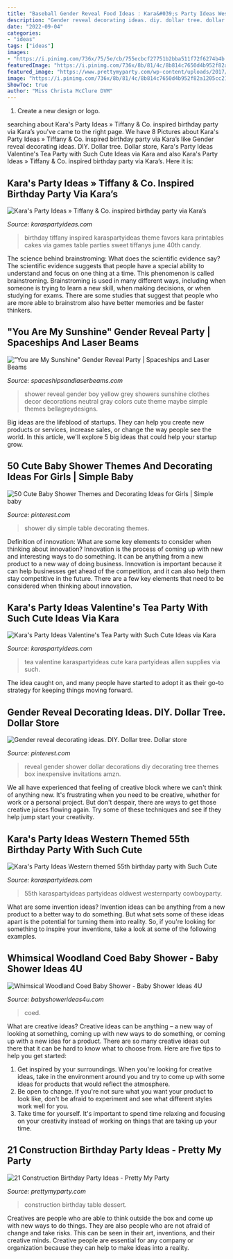 ```yaml
---
title: "Baseball Gender Reveal Food Ideas : Kara&#039;s Party Ideas Western Themed 55th Birthday Party With Such Cute"
description: "Gender reveal decorating ideas. diy. dollar tree. dollar store"
date: "2022-09-04"
categories:
- "ideas"
tags: ["ideas"]
images:
- "https://i.pinimg.com/736x/75/5e/cb/755ecbcf27751b2bba511f72f6274b4b.jpg"
featuredImage: "https://i.pinimg.com/736x/8b/81/4c/8b814c7650d4b952f82a1205cc214aca.jpg?b=t"
featured_image: "https://www.prettymyparty.com/wp-content/uploads/2017/07/construction-party-ideas-dessert-table.jpg"
image: "https://i.pinimg.com/736x/8b/81/4c/8b814c7650d4b952f82a1205cc214aca.jpg?b=t"
ShowToc: true
author: "Miss Christa McClure DVM"
---
```



1. Create a new design or logo.

	

		
searching about Kara&#039;s Party Ideas » Tiffany &amp; Co. inspired birthday party via Kara’s you've came to the right page. We have 8 Pictures about Kara&#039;s Party Ideas » Tiffany &amp; Co. inspired birthday party via Kara’s like Gender reveal decorating ideas. DIY. Dollar tree. Dollar store, Kara&#039;s Party Ideas Valentine&#039;s Tea Party with Such Cute Ideas via Kara and also Kara&#039;s Party Ideas » Tiffany &amp; Co. inspired birthday party via Kara’s. Here it is:
		
    
## Kara&#039;s Party Ideas » Tiffany &amp; Co. Inspired Birthday Party Via Kara’s

<img loading=lazy src="http://karaspartyideas.com/wp-content/uploads/2014/06/tiffanyandco18.jpg" onerror="this.onerror=null;this.src='https://tse1.mm.bing.net/th?id=OIP.pHB5ragEKCjXoOQ2WRZrAgHaLH&amp;pid=15.1';" alt="Kara&#039;s Party Ideas » Tiffany &amp; Co. inspired birthday party via Kara’s">

_Source: karaspartyideas.com_

>birthday tiffany inspired karaspartyideas theme favors kara printables cakes via games table parties sweet tiffanys june 40th candy. 

	

The science behind brainstroming: What does the scientific evidence say?
The scientific evidence suggests that people have a special ability to understand and focus on one thing at a time. This phenomenon is called brainstroming. Brainstroming is used in many different ways, including when someone is trying to learn a new skill, when making decisions, or when studying for exams. There are some studies that suggest that people who are more able to brainstrom also have better memories and be faster thinkers.

    
## &quot;You Are My Sunshine&quot; Gender Reveal Party | Spaceships And Laser Beams

<img loading=lazy src="https://spaceshipsandlaserbeams.com/wp-content/uploads/2015/09/boy-baby-shower-gender-neutral-reveal-ideas.jpg" onerror="this.onerror=null;this.src='https://tse2.mm.bing.net/th?id=OIP.QAJMkPGajZK60CjFD4JqwwHaLH&amp;pid=15.1';" alt="&quot;You are My Sunshine&quot; Gender Reveal Party | Spaceships and Laser Beams">

_Source: spaceshipsandlaserbeams.com_

>shower reveal gender boy yellow grey showers sunshine clothes decor decorations neutral gray colors cute theme maybe simple themes bellagreydesigns. 

	

Big ideas are the lifeblood of startups. They can help you create new products or services, increase sales, or change the way people see the world. In this article, we'll explore 5 big ideas that could help your startup grow.

    
## 50 Cute Baby Shower Themes And Decorating Ideas For Girls | Simple Baby

<img loading=lazy src="https://i.pinimg.com/736x/75/5e/cb/755ecbcf27751b2bba511f72f6274b4b.jpg" onerror="this.onerror=null;this.src='https://tse1.mm.bing.net/th?id=OIP.eO1WU1O0AMI-pjAjDEK0egHaJ3&amp;pid=15.1';" alt="50 Cute Baby Shower Themes and Decorating Ideas for Girls | Simple baby">

_Source: pinterest.com_

>shower diy simple table decorating themes. 

	

Definition of innovation: What are some key elements to consider when thinking about innovation?
Innovation is the process of coming up with new and interesting ways to do something. It can be anything from a new product to a new way of doing business. Innovation is important because it can help businesses get ahead of the competition, and it can also help them stay competitive in the future.
There are a few key elements that need to be considered when thinking about innovation.

    
## Kara&#039;s Party Ideas Valentine&#039;s Tea Party With Such Cute Ideas Via Kara

<img loading=lazy src="http://karaspartyideas.com/wp-content/uploads/2014/01/valentine13.jpg" onerror="this.onerror=null;this.src='https://tse1.mm.bing.net/th?id=OIP.Rf8fGWtYwtrNhGnWZlTvkQHaLH&amp;pid=15.1';" alt="Kara&#039;s Party Ideas Valentine&#039;s Tea Party with Such Cute Ideas via Kara">

_Source: karaspartyideas.com_

>tea valentine karaspartyideas cute kara partyideas allen supplies via such. 

	

The idea caught on, and many people have started to adopt it as their go-to strategy for keeping things moving forward.

    
## Gender Reveal Decorating Ideas. DIY. Dollar Tree. Dollar Store

<img loading=lazy src="https://i.pinimg.com/736x/8b/81/4c/8b814c7650d4b952f82a1205cc214aca.jpg?b=t" onerror="this.onerror=null;this.src='https://tse2.mm.bing.net/th?id=OIP.M6EmxbkxISwufo8BYJzQLgHaNL&amp;pid=15.1';" alt="Gender reveal decorating ideas. DIY. Dollar tree. Dollar store">

_Source: pinterest.com_

>reveal gender shower dollar decorations diy decorating tree themes box inexpensive invitations amzn. 

	

We all have experienced that feeling of creative block where we can't think of anything new. It's frustrating when you need to be creative, whether for work or a personal project. But don't despair, there are ways to get those creative juices flowing again. Try some of these techniques and see if they help jump start your creativity.

    
## Kara&#039;s Party Ideas Western Themed 55th Birthday Party With Such Cute

<img loading=lazy src="https://karaspartyideas.com/wp-content/uploads/2014/05/western24.jpeg" onerror="this.onerror=null;this.src='https://tse3.mm.bing.net/th?id=OIP.3Wm6B4IH4G_C3xmVW-uB2wHaJ3&amp;pid=15.1';" alt="Kara&#039;s Party Ideas Western themed 55th birthday party with Such Cute">

_Source: karaspartyideas.com_

>55th karaspartyideas partyideas oldwest westernparty cowboyparty. 

	

What are some invention ideas?
Invention ideas can be anything from a new product to a better way to do something. But what sets some of these ideas apart is the potential for turning them into reality. So, if you're looking for something to inspire your inventions, take a look at some of the following examples.

    
## Whimsical Woodland Coed Baby Shower - Baby Shower Ideas 4U

<img loading=lazy src="https://babyshowerideas4u.com/wp-content/uploads/2016/10/Whimsical-Woodland-Coed-Baby-Shower-Golden-Trees.jpg" onerror="this.onerror=null;this.src='https://tse3.mm.bing.net/th?id=OIP.7e3c9ydOkhVs2foEPSIyYgHaJ3&amp;pid=15.1';" alt="Whimsical Woodland Coed Baby Shower - Baby Shower Ideas 4U">

_Source: babyshowerideas4u.com_

>coed. 

	

What are creative ideas?
Creative ideas can be anything – a new way of looking at something, coming up with new ways to do something, or coming up with a new idea for a product. There are so many creative ideas out there that it can be hard to know what to choose from. Here are five tips to help you get started: 
1) Get inspired by your surroundings. When you're looking for creative ideas, take in the environment around you and try to come up with some ideas for products that would reflect the atmosphere. 
2) Be open to change. If you're not sure what you want your product to look like, don't be afraid to experiment and see what different styles work well for you. 
3) Take time for yourself. It's important to spend time relaxing and focusing on your creativity instead of working on things that are taking up your time.

    
## 21 Construction Birthday Party Ideas - Pretty My Party

<img loading=lazy src="https://www.prettymyparty.com/wp-content/uploads/2017/07/construction-party-ideas-dessert-table.jpg" onerror="this.onerror=null;this.src='https://tse2.mm.bing.net/th?id=OIP.FNiygM3jkBkMzPpRjGd0IgHaJ4&amp;pid=15.1';" alt="21 Construction Birthday Party Ideas - Pretty My Party">

_Source: prettymyparty.com_

>construction birthday table dessert. 

	

Creatives are people who are able to think outside the box and come up with new ways to do things. They are also people who are not afraid of change and take risks. This can be seen in their art, inventions, and their creative minds. Creative people are essential for any company or organization because they can help to make ideas into a reality.

